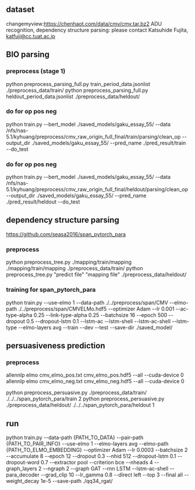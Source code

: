 ## dataset
changemyview:https://chenhaot.com/data/cmv/cmv.tar.bz2
ADU recognition, dependency structure parsing: please contact Katsuhide Fujita, katfuji@cc.tuat.ac.jp

## BIO parsing
### preprocess (stage 1)
python preprocess_parsing_full.py train_period_data.jsonlist ./preprocess_data/train/
python preprocess_parsing_full.py heldout_period_data.jsonlist ./preprocess_data/heldout/
### do for op pos neg
python train.py --bert_model ./saved_models/gaku_essay_55/ --data /nfs/nas-5.1/kyhuang/preprocess/cmv_raw_origin_full_final/train/parsing/clean_op --output_dir ./saved_models/gaku_essay_55/ --pred_name ./pred_result/train --do_test
### do for op pos neg
python train.py --bert_model ./saved_models/gaku_essay_55/ --data /nfs/nas-5.1/kyhuang/preprocess/cmv_raw_origin_full_final/heldout/parsing/clean_op --output_dir ./saved_models/gaku_essay_55/ --pred_name ./pred_result/heldout --do_test

## dependency structure parsing
https://github.com/seasa2016/span_pytorch_para
### preprocess
python preprocess_tree.py ./mapping/train/mapping ./mapping/train/mapping ./preprocess_data/train/
python preprocess_tree.py "predict file" "mapping file" ./preprocess_data/heldout/
### training for span_pytorch_para
python train.py --use-elmo 1 --data-path ./../preprocess/span/CMV --elmo-path ./../preprocess/span/CMVELMo.hdf5 --optimizer Adam --lr 0.001 --ac-type-alpha 0.25 --link-type-alpha 0.25 --batchsize 16 --epoch 500 --dropout 0.5 --dropout-lstm 0.1 --lstm-ac --lstm-shell --lstm-ac-shell --lstm-type --elmo-layers avg --train --dev --test --save-dir ./saved_model/

## persuasiveness prediction
### preprocess
allennlp elmo cmv_elmo_pos.txt cmv_elmo_pos.hdf5 --all --cuda-device 0
allennlp elmo cmv_elmo_neg.txt cmv_elmo_neg.hdf5 --all --cuda-device 0

python preprocess_persuasive.py ./preprocess_data/train/ ./../../span_pytorch_para/train 2
python preprocess_persuasive.py ./preprocess_data/heldout/ ./../../span_pytorch_para/heldout 1

## run 
python train.py --data-path {PATH_TO_DATA} --pair-path {PATH_TO_PAIR_INFO}  --use-elmo 1 --elmo-layers avg --elmo-path {PATH_TO_ELMO_EMBEDDING} --optimizer Adam --lr 0.0003 --batchsize 2 --accumulate 8 --epoch 12 --dropout 0.3 --nhid 512 --dropout-lstm 0.1 --dropout-word 0.7 --extractor pool --criterion bce --nheads 4 --graph_layers 2 --ngraph 2 --graph GAT --rnn LSTM --lstm-ac-shell  --para_decoder --grad_clip 10 --lr_gamma 0.8 --direct left --top 3 --final all --weight_decay 1e-5 --save-path ./qq34_rgat/
